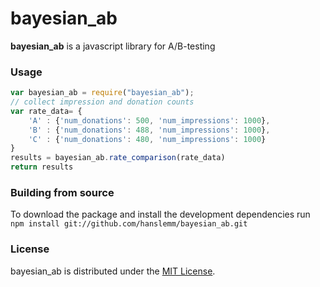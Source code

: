 bayesian_ab
======

**bayesian_ab** is a javascript library for A/B-testing 


### Usage ###

```javascript
var bayesian_ab = require("bayesian_ab");
// collect impression and donation counts
var rate_data= {
    'A' : {'num_donations': 500, 'num_impressions': 1000},
    'B' : {'num_donations': 488, 'num_impressions': 1000},
    'C' : {'num_donations': 480, 'num_impressions': 1000}
}
results = bayesian_ab.rate_comparison(rate_data)
return results
```

### Building from source ###

To download the package and install the development dependencies run ```npm install git://github.com/hanslemm/bayesian_ab.git```

### License ###

bayesian_ab is distributed under the [MIT License](http://www.opensource.org/licenses/MIT).
